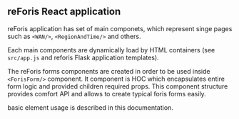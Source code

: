 ## reForis React application

reForis application has set of main componets, which represent singe pages such as `<WAN/>`, `<RegionAndTime/>` and 
others.

Each main components are dynamically load by HTML containers (see `src/app.js` and reforis Flask application templates).

The reForis forms components are created in order to be used inside `<ForisForm/>` component. It component is HOC
which encapsulates entire form logic and provided children required props. This component structure provides comfort API
and allows to create typical foris forms easily.

basic element usage is described in this documentation.
